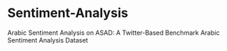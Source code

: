 # Sentiment-Analysis
Arabic Sentiment Analysis on ASAD: A Twitter-Based Benchmark Arabic Sentiment Analysis Dataset
